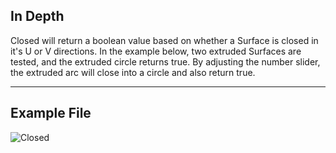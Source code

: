## In Depth
Closed will return a boolean value based on whether a Surface is closed in it's U or V directions. In the example below, two extruded Surfaces are tested, and the extruded circle returns true. By adjusting the number slider, the extruded arc will close into a circle and also return true.
___
## Example File

![Closed](./Autodesk.DesignScript.Geometry.Surface.Closed_img.jpg)

